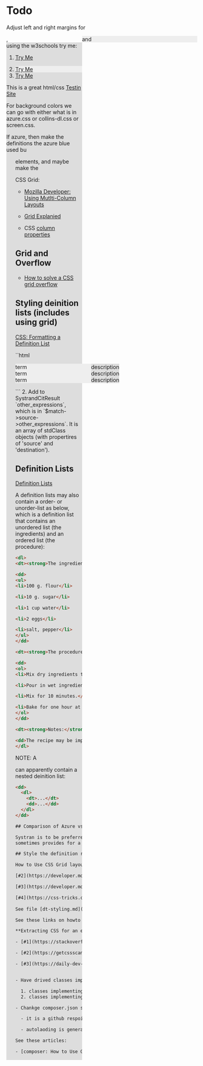 #  Todo

Adjust left and right margins for <dl>, <dt> and <dd> using the w3schools try me:

1. [<dl> Try Me](https://www.w3schools.com/TAGS/tag_dl.asp)
2. [<dt> Try Me](https://www.w3schools.com/TAGS/tag_dt.asp)
3. [<dd> Try Me](https://www.w3schools.com/TAGS/tag_dd.asp)


This is a great html/css [Testin Site](https://way2tutorial.com/css/snippet_editor/?file=descendant_selector)

For background colors we can go with either what is in azure.css or collins-dl.css or screen.css.

If azure, then make the definitions the azure blue used bu <ul> elements, and maybe make the 

CSS Grid:

- [Mozilla Developer: Using Mutlti-Column Layouts](https://developer.mozilla.org/en-US/docs/Web/CSS/CSS_Columns/Using_multi-column_layouts)

- [Grid Explanied](https://www.w3schools.com/css/css_grid.asp)

- CSS [column properties](https://www.w3schools.com/Css/css3_multiple_columns.asp)

## Grid and Overflow

- [How to solve a CSS grid overflow](https://datacadamia.com/web/css/grid/overflow)

## Styling deinition lists (includes using grid)

[CSS: Formatting a Definition List](https://www.the-art-of-web.com/css/format-dl/)

``html
<!DOCTYPE html>
<html>
<head>
 <title>dt.html</title>
 <meta charset="UTF-8">
<style>
dl {
  display: grid;
  grid-template: auto / 200px 1fr;
}
dt, dd {
  margin: 0;
}
dt {
  background-color: #eee;
}
dd {
  background-color: #ddd;
}
</style>
</head>
   <body>
     <div>
        <dl>
	   <dt>term</dt>
	   <dd>description</dd>
	   <dt>term</dt>
	   <dd>description</dd>
	   <dt>term</dt>
	   <dd>description</dd>
       </dl>
     </div>
 </body>
</html>
```
2. Add to SystrandCitResult `other_expressions`, which is in `$match->source->other_expressions`. It is an array of stdClass objects (with propertires of 'source' and 'destination').

## Definition Lists

[Definition Lists](https://developer.mozilla.org/en-US/docs/Web/HTML/Element/dl)

A definition lists may also contain a order- or unorder-list as below, which is a definition list that contains an unordered list (the ingredients) and an ordered list (the procedure):

```html
<dl>
<dt><strong>The ingredients:</strong></dt>

<dd>
<ul>
<li>100 g. flour</li>

<li>10 g. sugar</li>

<li>1 cup water</li>

<li>2 eggs</li>

<li>salt, pepper</li>
</ul>
</dd>

<dt><strong>The procedure:</strong></dt>

<dd>
<ol>
<li>Mix dry ingredients thoroughly.</li>

<li>Pour in wet ingredients.</li>

<li>Mix for 10 minutes.</li>

<li>Bake for one hour at 300 degrees.</li>
</ol>
</dd>

<dt><strong>Notes:</strong></dt>

<dd>The recipe may be improved by adding raisins.</dd>
</dl>
```

NOTE: A <dd> can apparently contain a nested deinition list: 

```html
<dd>
  <dl>
    <dt>...</dt>
    <dd>...</dd>
  </dl>
</dd>

## Comparison of Azure vs Systran

Systran is to be preferred ove Azure. When you compare Azure definitions (with its examples) to the Systran definitions (with its expressions), it is obvious the Systran definitions are more extensive. Systran outweighs the example phrases that Azure
sometimes provides for a definition. 

## Style the definition results: 

How to Use CSS Grid layout:

[#2](https://developer.mozilla.org/en-US/docs/Web/CSS/CSS_Grid_Layout/Basic_Concepts_of_Grid_Layout)

[#3](https://developer.mozilla.org/en-US/docs/Web/CSS/CSS_Grid_Layout)

[#4](https://css-tricks.com/snippets/css/complete-guide-grid/)
	
See file [dt-styling.md](./dt-styling.md)

See these links on howto extragin CSS:

**Extracting CSS for an element**:

- [#1](https://stackoverflow.com/questions/5296622/how-can-i-grab-all-css-styles-of-an-element)

- [#2](https://getcssscan.com/blog/how-to-inspect-copy-element-css#:~:text=First%2C%20hover%20over%20the%20element,choose%20the%20option%20%E2%80%9CInspect%E2%80%9D.&text=On%20the%20left%20side%20is,%E2%80%9D%20%3E%20%E2%80%9CCopy%20styles%E2%80%9D)

- [#3](https://daily-dev-tips.com/posts/chrome-copy-all-css-for-an-element/)


- Have drived classes implement `check_iso_code(string $lang) : bool`  which can be made abstract in RestClient.

  1. classes implementing from DictionaryInterface
  2. classes implementing from TranslateInterface

- Chankge composer.json so that

  - it is a github respoistory-backed composer package.

  - autolaoding is generated automatically

See these articles:

- [composer: How to Use Git Repositories](https://www.daggerhartlab.com/composer-how-to-use-git-repositories/)

